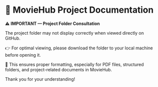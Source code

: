 # 📁 MovieHub Project Documentation

⚠️ **IMPORTANT — Project Folder Consultation**

The project folder may not display correctly when viewed directly on GitHub.

👉 For optimal viewing, please download the folder to your local machine before opening it.

🎯 This ensures proper formatting, especially for PDF files, structured folders, and project-related documents in MovieHub.

Thank you for your understanding!
